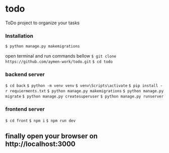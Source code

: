 # todo
ToDo project to organize your tasks

### Installation 
```bash
$ python manage.py makemigrations
```
open terminal and run commands bellow
```$ git clone https://github.com/aymen-work/todo.git```
```$ cd todo```
### backend server
```$ cd back```
```$ python -m venv venv```
```$ venv\Scripts\activate```
```$ pip install -r requierments.txt```
```$ python manage.py makemigrations```
```$ python manage.py migrate```
```$ python manage.py createsuperuser```
```$ python manage.py runserver```

### frontend server
```$ cd front```
```$ npm i```
```$ npm run dev```

## finally open your browser on http://localhost:3000

